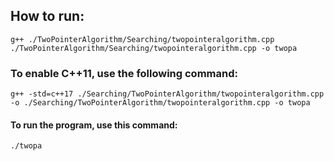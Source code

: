## How to run:
    g++ ./TwoPointerAlgorithm/Searching/twopointeralgorithm.cpp ./TwoPointerAlgorithm/Searching/twopointeralgorithm.cpp -o twopa 
### To enable C++11, use the following command:
    g++ -std=c++17 ./Searching/TwoPointerAlgorithm/twopointeralgorithm.cpp -o ./Searching/TwoPointerAlgorithm/twopointeralgorithm.cpp -o twopa 
#### To run the program, use this command:
    ./twopa